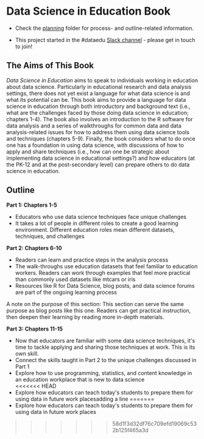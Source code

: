 # Data Science in Education Book 

- Check the [planning](/planning/) folder for process- and outline-related information.

- This project started in the #dataedu [Slack channel](https://dataedu.slack.com/) - please get in touch to join!

## The Aims of This Book

*Data Science in Education* aims to speak to individuals working in education about data science. Particularly in educational research and data analysis settings, there does not yet exist a language for what data science is and what its potential can be. This book aims to provide a language for data science in education through both introductory and background text (i.e., what are the challenges faced by those doing data science in education; chapters 1-4). The book also involves an introduction to the R software for data analysis and a series of walkthroughs for common data and data analysis-related issues for how to address them using data science tools and techniques (chapters 5-9). Finally, the book considers what to do once one has a foundation in using data science, with discussions of how to apply and share techniques (i.e., how can one be strategic about implementing data science in educational settings?) and how educators (at the PK-12 and at the post-secondary level) can prepare others to do data science in education. 

## Outline

**Part 1: Chapters 1-5**

- Educators who use data science techniques face unique challenges  
- It takes a lot of people in different roles to create a good learning environment. Different education roles mean different datasets, techniques, and challenges

**Part 2: Chapters 6-10**

- Readers can learn and practice steps in the analysis process  
- The walk-throughs use education datasets that feel familiar to education workers. Readers can work through examples that feel more practical than commonly used datasets like mtcars or iris  
- Resources like R for Data Science, blog posts, and data science forums are part of the ongoing learning process

A note on the purpose of this section: This section can serve the same purpose as blog posts like this one. Readers can get practical instruction, then deepen their learning by reading more in-depth materials.

**Part 3: Chapters 11-15**

- Now that educators are familiar with some data science techniques, it's time to tackle applying and sharing those techniques at work. This is its own skill.  
- Connect the skills taught in Part 2 to the unique challenges discussed in Part 1 
- Explore how to use programming, statistics, and content knowledge in an education workplace that is new to data science  
<<<<<<< HEAD
- Explore how educators can teach today's students to prepare them for using data in future work placesadding a line
=======
- Explore how educators can teach today's students to prepare them for using data in future work places

>>>>>>> 58d1f3d32df76c709efd19069c532b125f465a3d

